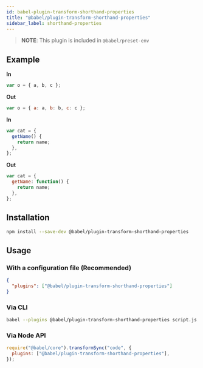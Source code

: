```yaml
---
id: babel-plugin-transform-shorthand-properties
title: "@babel/plugin-transform-shorthand-properties"
sidebar_label: shorthand-properties
---
```


> **NOTE**: This plugin is included in `@babel/preset-env`

## Example

**In**

```js title="JavaScript"
var o = { a, b, c };
```

**Out**

```js title="JavaScript"
var o = { a: a, b: b, c: c };
```

**In**

```js title="JavaScript"
var cat = {
  getName() {
    return name;
  },
};
```

**Out**

```js title="JavaScript"
var cat = {
  getName: function() {
    return name;
  },
};
```

## Installation

```sh title="Shell"
npm install --save-dev @babel/plugin-transform-shorthand-properties
```

## Usage

### With a configuration file (Recommended)

```json title="babel.config.json"
{
  "plugins": ["@babel/plugin-transform-shorthand-properties"]
}
```

### Via CLI

```sh title="Shell"
babel --plugins @babel/plugin-transform-shorthand-properties script.js
```

### Via Node API

```js title="JavaScript"
require("@babel/core").transformSync("code", {
  plugins: ["@babel/plugin-transform-shorthand-properties"],
});
```
